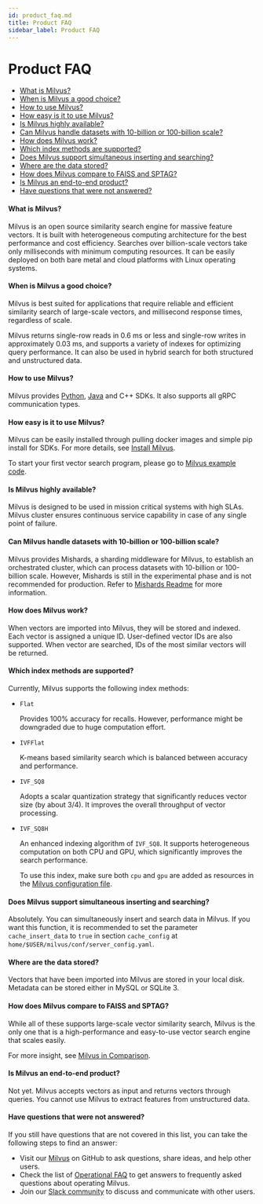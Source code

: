```yaml
---
id: product_faq.md
title: Product FAQ
sidebar_label: Product FAQ
---
```


# Product FAQ

<!-- TOC -->

- [What is Milvus?](#What-is-Milvus)
- [When is Milvus a good choice?](#When-is-Milvus-a-good-choice)
- [How to use Milvus?](#How-to-use-Milvus)
- [How easy is it to use Milvus?](#How-easy-is-it-to-use-Milvus)
- [Is Milvus highly available?](#Is-Milvus-highly-available)
- [Can Milvus handle datasets with 10-billion or 100-billion scale?](#Can-Milvus-handle-datasets-with-10-billion-or-100-billion-scale)
- [How does Milvus work?](#How-does-Milvus-work)
- [Which index methods are supported?](#Which-index-methods-are-supported)
- [Does Milvus support simultaneous inserting and searching?](#Does-Milvus-support-simultaneous-inserting-and-searching)
- [Where are the data stored?](#Where-are-the-data-stored)
- [How does Milvus compare to FAISS and SPTAG?](#How-does-milvus-compare-to-FAISS-and-SPTAG)
- [Is Milvus an end-to-end product?](#Is-milvus-an-end-to-end-product)
- [Have questions that were not answered?](#Have-questions-that-were-not-answered)

<!-- /TOC -->

#### What is Milvus?

Milvus is an open source similarity search engine for massive feature vectors. It is built with heterogeneous computing architecture for the best performance and cost efficiency. Searches over billion-scale vectors take only milliseconds with minimum computing resources. It can be easily deployed on both bare metal and cloud platforms with Linux operating systems.

#### When is Milvus a good choice?

Milvus is best suited for applications that require reliable and efficient similarity search of large-scale vectors, and millisecond response times, regardless of scale. 

Milvus returns single-row reads in 0.6 ms or less and single-row writes in approximately 0.03 ms, and supports a variety of indexes for optimizing query performance. It can also be used in hybrid search for both structured and unstructured data.

#### How to use Milvus?

Milvus provides [Python](https://pypi.org/project/pymilvus/), [Java](https://milvus-io.github.io/milvus-sdk-java/javadoc/io/milvus/client/package-summary.html) and C++ SDKs. It also supports all gRPC communication types. 

#### How easy is it to use Milvus?

Milvus can be easily installed through pulling docker images and simple pip install for SDKs. For more details, see [Install Milvus](../guides/get_started/install_milvus/install_milvus.md).

To start your first vector search program, please go to [Milvus example code](../guides/get_started/example_code.md).

#### Is Milvus highly available?

Milvus is designed to be used in mission critical systems with high SLAs. Milvus cluster ensures continuous service capability in case of any single point of failure.

#### Can Milvus handle datasets with 10-billion or 100-billion scale?

Milvus provides Mishards, a sharding middleware for Milvus, to establish an orchestrated cluster, which can process datasets with 10-billion or 100-billion scale. However, Mishards is still in the experimental phase and is not recommended for production. Refer to [Mishards Readme](https://github.com/milvus-io/milvus/blob/0.6.0/shards/README.md) for more information.

#### How does Milvus work?

When vectors are imported into Milvus, they will be stored and indexed. Each vector is assigned a unique ID. User-defined vector IDs are also supported. When vector are searched, IDs of the most similar vectors will be returned.

#### Which index methods are supported?

Currently, Milvus supports the following index methods:

- `Flat`

  Provides 100% accuracy for recalls. However, performance might be downgraded due to huge computation effort.

- `IVFFlat`

  K-means based similarity search which is balanced between accuracy and performance.

- `IVF_SQ8`

  Adopts a scalar quantization strategy that significantly reduces vector size (by about 3/4). It improves the overall throughput of vector processing.

- `IVF_SQ8H`

  An enhanced indexing algorithm of `IVF_SQ8`. It supports heterogeneous computation on both CPU and GPU, which significantly improves the search performance. 
  
  To use this index, make sure both `cpu` and `gpu` are added as resources in the [Milvus configuration file](../reference/milvus_config.md). 

#### Does Milvus support simultaneous inserting and searching?

Absolutely. You can simultaneously insert and search data in Milvus. If you want this function, it is recommended to set the parameter `cache_insert_data` to `true` in section `cache_config` at `home/$USER/milvus/conf/server_config.yaml`.

#### Where are the data stored?

Vectors that have been imported into Milvus are stored in your local disk. Metadata can be stored either in MySQL or SQLite 3.

#### How does Milvus compare to FAISS and SPTAG?

While all of these supports large-scale vector similarity search, Milvus is the only one that is a high-performance and easy-to-use vector search engine that scales easily.

For more insight, see [Milvus in Comparison](../reference/comparison.md). 

#### Is Milvus an end-to-end product?

Not yet. Milvus accepts vectors as input and returns vectors through queries. You cannot use Milvus to extract features from unstructured data.

#### Have questions that were not answered?
If you still have questions that are not covered in this list, you can take the following steps to find an answer:

- Visit our [Milvus](https://github.com/milvus-io/milvus/issues) on GitHub to ask questions, share ideas, and help other users.
- Check the list of [Operational FAQ](operational_faq.md) to get answers to frequently asked questions about operating Milvus.
- Join our [Slack community](https://join.slack.com/t/milvusio/shared_invite/enQtNzY1OTQ0NDI3NjMzLWNmYmM1NmNjOTQ5MGI5NDhhYmRhMGU5M2NhNzhhMDMzY2MzNDdlYjM5ODQ5MmE3ODFlYzU3YjJkNmVlNDQ2ZTk) to discuss and communicate with other users.

